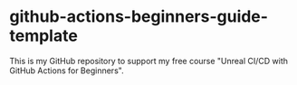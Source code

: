 # github-actions-beginners-guide-template

This is my GitHub repository to support my free course "Unreal CI/CD with GitHub Actions for Beginners".

